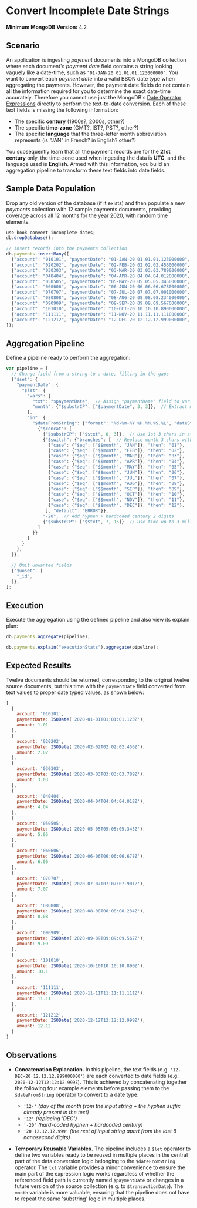 # Convert Incomplete Date Strings

__Minimum MongoDB Version:__ 4.2


## Scenario

An application is ingesting _payment_ documents into a MongoDB collection where each document's _payment date_ field contains a string looking vaguely like a date-time, such as `"01-JAN-20 01.01.01.123000000"`. You want to convert each _payment date_ into a valid BSON date type when aggregating the payments. However, the payment date fields do not contain all the information required for you to determine the exact date-time accurately. Therefore you cannot use just the MongoDB's [Date Operator Expressions](https://docs.mongodb.com/manual/reference/operator/aggregation/#date-expression-operators) directly to perform the text-to-date conversion. Each of these text fields is missing the following information:

 * The specific __century__ (1900s?, 2000s, other?)
 * The specific __time-zone__ (GMT?, IST?, PST?, other?) 
 * The specific __language__ that the three-letter month abbreviation represents (is "JAN" in French? in English? other?)

You subsequently learn that all the payment records are for the __21st century__ only, the time-zone used when ingesting the data is __UTC__, and the language used is __English__. Armed with this information, you build an aggregation pipeline to transform these text fields into date fields.


## Sample Data Population

Drop any old version of the database (if it exists) and then populate a new _payments_ collection with 12 sample payments documents, providing coverage across all 12 months for the year 2020, with random time elements.

```javascript
use book-convert-incomplete-dates;
db.dropDatabase();

// Insert records into the payments collection
db.payments.insertMany([
  {"account": "010101", "paymentDate": "01-JAN-20 01.01.01.123000000", "amount": 1.01},
  {"account": "020202", "paymentDate": "02-FEB-20 02.02.02.456000000", "amount": 2.02},
  {"account": "030303", "paymentDate": "03-MAR-20 03.03.03.789000000", "amount": 3.03},
  {"account": "040404", "paymentDate": "04-APR-20 04.04.04.012000000", "amount": 4.04},
  {"account": "050505", "paymentDate": "05-MAY-20 05.05.05.345000000", "amount": 5.05},
  {"account": "060606", "paymentDate": "06-JUN-20 06.06.06.678000000", "amount": 6.06},
  {"account": "070707", "paymentDate": "07-JUL-20 07.07.07.901000000", "amount": 7.07},
  {"account": "080808", "paymentDate": "08-AUG-20 08.08.08.234000000", "amount": 8.08},
  {"account": "090909", "paymentDate": "09-SEP-20 09.09.09.567000000", "amount": 9.09},
  {"account": "101010", "paymentDate": "10-OCT-20 10.10.10.890000000", "amount": 10.10},
  {"account": "111111", "paymentDate": "11-NOV-20 11.11.11.111000000", "amount": 11.11},
  {"account": "121212", "paymentDate": "12-DEC-20 12.12.12.999000000", "amount": 12.12}
]);
```


## Aggregation Pipeline

Define a pipeline ready to perform the aggregation:

```javascript
var pipeline = [
  // Change field from a string to a date, filling in the gaps
  {"$set": {
    "paymentDate": {    
      "$let": {
        "vars": {
          "txt": "$paymentDate",  // Assign "paymentDate" field to variable "txt",
          "month": {"$substrCP": ["$paymentDate", 3, 3]},  // Extract month text
        },
        "in": { 
          "$dateFromString": {"format": "%d-%m-%Y %H.%M.%S.%L", "dateString":
            {"$concat": [
              {"$substrCP": ["$$txt", 0, 3]},  // Use 1st 3 chars in string
              {"$switch": {"branches": [  // Replace month 3 chars with month number
                {"case": {"$eq": ["$$month", "JAN"]}, "then": "01"},
                {"case": {"$eq": ["$$month", "FEB"]}, "then": "02"},
                {"case": {"$eq": ["$$month", "MAR"]}, "then": "03"},
                {"case": {"$eq": ["$$month", "APR"]}, "then": "04"},
                {"case": {"$eq": ["$$month", "MAY"]}, "then": "05"},
                {"case": {"$eq": ["$$month", "JUN"]}, "then": "06"},
                {"case": {"$eq": ["$$month", "JUL"]}, "then": "07"},
                {"case": {"$eq": ["$$month", "AUG"]}, "then": "08"},
                {"case": {"$eq": ["$$month", "SEP"]}, "then": "09"},
                {"case": {"$eq": ["$$month", "OCT"]}, "then": "10"},
                {"case": {"$eq": ["$$month", "NOV"]}, "then": "11"},
                {"case": {"$eq": ["$$month", "DEC"]}, "then": "12"},
               ], "default": "ERROR"}},
              "-20",  // Add hyphen + hardcoded century 2 digits
              {"$substrCP": ["$$txt", 7, 15]}  // Use time up to 3 millis (ignore last 6 nanosecs)
            ]
          }}                  
        }
      }        
    },             
  }},

  // Omit unwanted fields
  {"$unset": [
    "_id",
  ]},         
];
```


## Execution

Execute the aggregation using the defined pipeline and also view its explain plan:

```javascript
db.payments.aggregate(pipeline);
```

```javascript
db.payments.explain("executionStats").aggregate(pipeline);
```


## Expected Results

Twelve documents should be returned, corresponding to the original twelve source documents, but this time with the `paymentDate` field converted from text values to proper date typed values, as shown below:

```javascript
[
  {
    account: '010101',
    paymentDate: ISODate('2020-01-01T01:01:01.123Z'),
    amount: 1.01
  },
  {
    account: '020202',
    paymentDate: ISODate('2020-02-02T02:02:02.456Z'),
    amount: 2.02
  },
  {
    account: '030303',
    paymentDate: ISODate('2020-03-03T03:03:03.789Z'),
    amount: 3.03
  },
  {
    account: '040404',
    paymentDate: ISODate('2020-04-04T04:04:04.012Z'),
    amount: 4.04
  },
  {
    account: '050505',
    paymentDate: ISODate('2020-05-05T05:05:05.345Z'),
    amount: 5.05
  },
  {
    account: '060606',
    paymentDate: ISODate('2020-06-06T06:06:06.678Z'),
    amount: 6.06
  },
  {
    account: '070707',
    paymentDate: ISODate('2020-07-07T07:07:07.901Z'),
    amount: 7.07
  },
  {
    account: '080808',
    paymentDate: ISODate('2020-08-08T08:08:08.234Z'),
    amount: 8.08
  },
  {
    account: '090909',
    paymentDate: ISODate('2020-09-09T09:09:09.567Z'),
    amount: 9.09
  },
  {
    account: '101010',
    paymentDate: ISODate('2020-10-10T10:10:10.890Z'),
    amount: 10.1
  },
  {
    account: '111111',
    paymentDate: ISODate('2020-11-11T11:11:11.111Z'),
    amount: 11.11
  },
  {
    account: '121212',
    paymentDate: ISODate('2020-12-12T12:12:12.999Z'),
    amount: 12.12
  }
]
```


## Observations

 * __Concatenation Explanation.__ In this pipeline, the text fields (e.g. `'12-DEC-20 12.12.12.999000000'`) are each converted to date fields (e.g. `2020-12-12T12:12:12.999Z`). This is achieved by concatenating together the following four example elements before passing them to the `$dateFromString` operator to convert to a date type:
   - `'12-'` _(day of the month from the input string + the hyphen suffix already present in the text)_
   - `'12'` _(replacing 'DEC')_
   - `'-20'` _(hard-coded hyphen + hardcoded century)_
   - `'20 12.12.12.999'` _(the rest of input string apart from the last 6 nanosecond digits)_

 * __Temporary Reusable Variables.__ The pipeline includes a `$let` operator to define two variables ready to be reused in multiple places in the central part of the data conversion logic belonging to the `$dateFromString` operator. The `txt` variable provides a minor convenience to ensure the main part of the expression logic works regardless of whether the referenced field path is currently named `$paymentDate` or changes in a future version of the source collection (e.g. to `$transactionDate`). The `month` variable is more valuable, ensuring that the pipeline does not have to repeat the same 'substring' logic in multiple places. 

